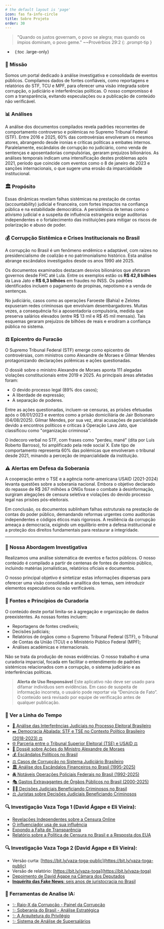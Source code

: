 ```yaml
---
# the default layout is 'page'
icon: fas fa-info-circle
title: Sobre Projeto
order: 30
---
```


> "Quando os justos governam, o povo se alegra; mas quando os ímpios dominam, o povo geme." ~~Provérbios 29:2
{: .prompt-tip }

- &nbsp;
{:toc .large-only}

### 🎯 **Missão**
Somos um portal dedicado à análise investigativa e consolidada de eventos públicos. Compilamos dados de fontes confiáveis, como reportagens e relatórios do STF, TCU e MPF, para oferecer uma visão integrada sobre corrupção, o judiciário e interferências políticas. O nosso compromisso é com a transparência, evitando especulações ou a publicação de conteúdo não verificável.

### 📊 **Análises**
A análise dos documentos compilados revela padrões recorrentes de comportamento controverso e polémicas no Supremo Tribunal Federal (STF). Entre 2016 e 2025, 60% das controvérsias envolveram os mesmos atores, abrangendo desde ironias e críticas políticas a embates internos. Paralelamente, escândalos de corrupção no judiciário, como venda de sentenças e aposentadorias compulsórias, geraram prejuízos bilionários. As análises temporais indicam uma intensificação destes problemas após 2021, período que coincide com eventos como o 8 de janeiro de 2023 e sanções internacionais, o que sugere uma erosão da imparcialidade institucional.

### 🏛️ **Propósito**
Essas dinâmicas revelam falhas sistémicas na prestação de contas (accountability) judicial e financeira, com fortes impactos na confiança pública e na estabilidade democrática. A persistência de temas como o ativismo judicial e a suspeita de influência estrangeira exige auditorias independentes e o fortalecimento das instituições para mitigar os riscos de polarização e abuso de poder.

### 💰 Corrupção Sistêmica e Crises Institucionais no Brasil

A corrupção no Brasil é um fenômeno endêmico e adaptável, com raízes no presidencialismo de coalizão e no patrimonialismo histórico. Esta análise abrange escândalos investigados desde os anos 1990 até 2025.

Os documentos examinados destacam desvios bilionários que afetaram governos desde FHC até Lula. Entre os exemplos estão os **R$ 42,8 bilhões** da Lava Jato e **R$ 6,3 bilhões** em fraudes no INSS. Os padrões identificados incluem o pagamento de propinas, nepotismo e a venda de sentenças.

No judiciário, casos como as operações Faroeste (Bahia) e Zelotes expuseram redes criminosas que envolviam desembargadores. Muitas vezes, a consequência foi a aposentadoria compulsória, medida que preserva salários elevados (entre R$ 13 mil e R$ 45 mil mensais). Tais esquemas geraram prejuízos de bilhões de reais e erodiram a confiança pública no sistema.

### ⚖️ Epicentro do Furacão

O Supremo Tribunal Federal (STF) emerge como epicentro de controvérsias, com ministros como Alexandre de Moraes e Gilmar Mendes protagonizando declarações polêmicas e ações questionadas.

O dossiê sobre o ministro Alexandre de Moraes aponta 111 alegadas violações constitucionais entre 2019 e 2025. As principais áreas afetadas foram:
- O devido processo legal (89% dos casos);
- A liberdade de expressão;
- A separação de poderes.

Entre as ações questionadas, incluem-se censuras, as prisões efetuadas após o 08/01/2023 e eventos como a prisão domiciliária de Jair Bolsonaro (04/08/2025). Gilmar Mendes, por sua vez, atrai acusações de parcialidade devido a encontros políticos e críticas à Operação Lava Jato, que classificou como "organização criminosa".

O indecoro verbal no STF, com frases como "perdeu, mané" (dita por Luís Roberto Barroso), foi amplificado pela rede social X. Este tipo de comportamento representa 60% das polémicas que envolveram o tribunal desde 2021, minando a perceção de imparcialidade da instituição.

### ⚠️ Alertas em Defesa da Soberania

A cooperação entre o TSE e a agência norte-americana USAID (2021-2024) levanta questões sobre a soberania nacional. Embora o objetivo declarado do repasse de R$ 267 milhões a ONGs fosse o combate à desinformação, surgiram alegações de censura seletiva e violações do devido processo legal nas prisões pós-eleitorais.

Em conclusão, os documentos sublinham falhas estruturais na prestação de contas do poder público, demandando reformas urgentes como auditorias independentes e códigos éticos mais rigorosos. A resiliência da corrupção ameaça a democracia, exigindo um equilíbrio entre a defesa institucional e a proteção dos direitos fundamentais para restaurar a integridade.

---

### 🧩 **Nossa Abordagem Investigativa**

Realizamos uma análise sistemática de eventos e factos públicos. O nosso conteúdo é compilado a partir de centenas de fontes de domínio público, incluindo matérias jornalísticas, relatórios oficiais e documentos.

O nosso principal objetivo é sintetizar estas informações dispersas para oferecer uma visão consolidada e analítica dos temas, sem introduzir elementos especulativos ou não verificáveis.

### 📜 **Fontes e Princípios de Curadoria**

O conteúdo deste portal limita-se à agregação e organização de dados preexistentes. As nossas fontes incluem:
- Reportagens de fontes credíveis;
- Decisões judiciais;
- Relatórios de órgãos como o Supremo Tribunal Federal (STF), o Tribunal de Contas da União (TCU) e o Ministério Público Federal (MPF);
- Análises académicas e internacionais.

Não se trata da produção de novas evidências. O nosso trabalho é uma curadoria imparcial, focada em facilitar o entendimento de padrões sistémicos relacionados com a corrupção, o sistema judiciário e as interferências políticas.


> **Alerta de Uso Responsável**
> Este aplicativo não deve ser usado para difamar indivíduos sem evidências. Em caso de suspeita de informação incorreta, o usuário pode reportar via “Denúncia de Fato”. O conteúdo será revisado por equipe de verificação antes de qualquer publicação.


### 🧭 Ver a Linha do Tempo
- [📜 Análise das Interferências Judiciais no Processo Eleitoral Brasileiro](/lawfare/)
- [✒️ Democracia Abalada: STF e TSE no Contexto Político Brasileiro (2018-2023) ⚖️](/stf/)
- [🌐 Parceria entre o Tribunal Superior Eleitoral (TSE) e USAID ⚖️](/tse/)
- [📝 Dossiê sobre Ações do Ministro Alexandre de Moraes](/dossie/)
- [💰 Escândalos Políticos no Brasil](/escandalos/)
- [⚖️ Casos de Corrupção no Sistema Judiciário Brasileiro](/justica/)
- [🏛️ Análise dos Escândalos Financeiros no Brasil (1995-2025)](/bancos/)
- [🚔 Notáveis Operações Policiais Federais no Brasil (1992-2025)](/operacoes/)
- [🎭 Gastos Extravagantes de Órgãos Públicos no Brasil (2000-2025)](/extravagancia/)
- [⛓️‍💥 Decisões Judiciais Beneficiando Criminosos no Brasil](/impunidade/)
- [⚖️ Juristas sobre Decisões Judiciais Beneficiando Criminosos](/estudos/opinioes-de-juristas-sobre-decisoes-judiciais-beneficiando-criminosos-no-brasil/)

### 🔍 Investigação Vaza Toga 1 (David Ágape e Eli Vieira):
- [Revelações Independentes sobre a Censura Online](https://www.twitterfilesbrazil.com/pt/)
- [O influenciador usa de sua influência](https://www.twitterfilesbrazil.com/pt/twitter-files-brasil-2)
- [Expondo a Falta de Transparência](https://www.twitterfilesbrazil.com/pt/alexandre-files)
- [Relatório sobre a Política de Censura no Brasil e a Resposta dos EUA](https://www.twitterfilesbrazil.com/pt/desdobramentos/relatorio-sobre-a-politica-de-censura-no-brasil-e-a-resposta-dos-eua)

### 🔍 Investigação Vaza Toga 2 (David Ágape e Eli Vieira):
- Versão curta: [https://bit.ly/vaza-toga-public](https://bit.ly/vaza-toga-public)
- Versão de relatório: [https://bit.ly/vaza-toga](https://bit.ly/vaza-toga)
- [Depoimento de David Ágape na Câmara dos Deputados](https://www.ainvestigacao.com/p/vaza-toga-2-depoimento-de-david-agape)
- [**Inquérito das Fake News**: seis anos de juristocracia no Brasil](https://www.ainvestigacao.com/p/inquerito-das-fake-news-seis-anos)

### 🤖 Ferramentas de Analise IA:
- [✨ Raio-X da Corrupção - Painel da Corrupção](/posts/painel-da-corrupcao-no-brasil/)
- [✨ Soberania do Brasil - Análise Estratégica](/posts/soberania-do-brasil/)
- [✨ A Arquitetura do Privilégio](/posts/arquitetura-do-privilegio/)
- [✨ Sistema de Análise de Supersalários](/posts/analise-de-supersalarios/)
